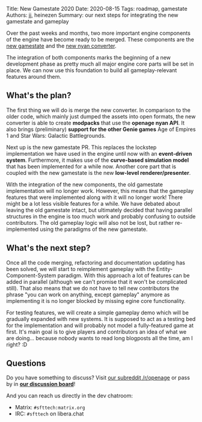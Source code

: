 Title: New Gamestate 2020
Date: 2020-08-15
Tags: roadmap, gamestate
Authors: jj, heinezen
Summary: our next steps for integrating the new gamestate and gameplay

Over the past weeks and months, two more important engine components of the engine
have become ready to be merged. These components are the
[new gamestate](https://github.com/SFTtech/openage/pull/1066) and the
[new nyan converter](https://github.com/SFTtech/openage/pull/1151).

The integration of both components marks the beginning of a new development phase
as pretty much all major engine core parts will be set in place. We can now use
this foundation to build all gameplay-relevant features around them.


## What's the plan?

The first thing we will do is merge the new converter. In comparison to the
older code, which mainly just dumped the assets into open formats, the new converter
is able to create **modpacks** that use the **openage nyan API**. It also brings
(preliminary) **support for the other Genie games** Age of Empires 1 and Star Wars:
Galactic Battlegrounds.

Next up is the new gamestate PR. This replaces the lockstep implementation
we have used in the engine until now with an **event-driven system**. Furthermore,
it makes use of the **curve-based simulation model** that has been implemented for a
while now. Another core part that is coupled with the new gamestate is the new
**low-level renderer/presenter**.

With the integration of the new components, the old gamestate implementation will
no longer work. However, this means that the gameplay features that were implemented
along with it will no longer work! There might be a lot less visible features for
a while. We have debated about leaving the old gamestate intact, but ultimately decided
that having parallel structures in the engine is too much work and probably
confusing to outside contributors. The old gameplay logic will also not be lost,
but rather re-implemented using the paradigms of the new gamestate.


## What's the next step?

Once all the code merging, refactoring and documentation updating has been solved,
we will start to reimplement gameplay with the Entity-Component-System paradigm. With
this approach a lot of features can be added in parallel (although we can't promise
that it won't be complicated still). That also means that we do not have to
tell new contributors the phrase "you can work on anything, except gameplay"
anymore as implementing it is no longer blocked by missing egine core functionality.

For testing features, we will create a simple gameplay demo which will be
gradually expanded with new systems. It is supposed to act as a testing bed for the
implementation and will probably not model a fully-featured game at first. It's main
goal is to give players and contributors an idea of what we are doing... because
nobody wants to read long blogposts all the time, am I right? :D


## Questions

Do you have something to discuss? Visit [our subreddit /r/openage](https://reddit.com/r/openage) or pass by in **[our discussion board](https://github.com/SFTtech/openage/discussions)**!

And you can reach us directly in the dev chatroom:

* Matrix: `#sfttech:matrix.org`
* IRC: `#sfttech` on libera.chat

